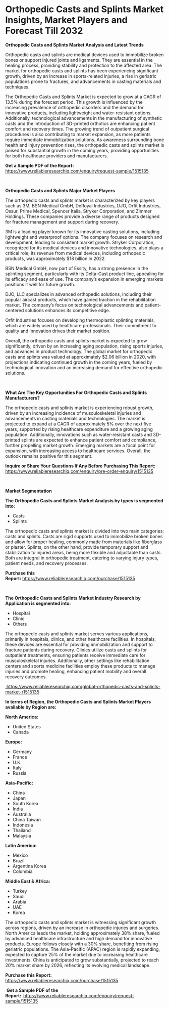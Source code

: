 <p><h1>Orthopedic Casts and Splints Market Insights, Market Players and Forecast Till 2032</h1></p><p><strong>Orthopedic Casts and Splints Market Analysis and Latest Trends</strong></p>
<p><p>Orthopedic casts and splints are medical devices used to immobilize broken bones or support injured joints and ligaments. They are essential in the healing process, providing stability and protection to the affected area. The market for orthopedic casts and splints has been experiencing significant growth, driven by an increase in sports-related injuries, a rise in geriatric populations prone to fractures, and advancements in casting materials and techniques.</p><p>The Orthopedic Casts and Splints Market is expected to grow at a CAGR of 13.5% during the forecast period. This growth is influenced by the increasing prevalence of orthopedic disorders and the demand for innovative products, including lightweight and water-resistant options. Additionally, technological advancements in the manufacturing of synthetic casts and the introduction of 3D-printed orthotics are enhancing patient comfort and recovery times. The growing trend of outpatient surgical procedures is also contributing to market expansion, as more patients require immediate immobilization solutions. As awareness surrounding bone health and injury prevention rises, the orthopedic casts and splints market is poised for substantial growth in the coming years, providing opportunities for both healthcare providers and manufacturers.</p></p>
<p><strong>Get a Sample PDF of the Report:&nbsp;</strong> <a href="https://www.reliableresearchiq.com/enquiry/request-sample/1515135?utm_campaign=3096&utm_medium=2&utm_source=Github&utm_content=ia&utm_term=16042025&utm_id=orthopedic-casts-and-splints">https://www.reliableresearchiq.com/enquiry/request-sample/1515135</a></p>
<p>&nbsp;</p>
<p><strong>Orthopedic Casts and Splints Major Market Players</strong></p>
<p><p>The orthopedic casts and splints market is characterized by key players such as 3M, BSN Medical GmbH, DeRoyal Industries, DJO, Orfit Industries, Ossur, Prime Medical, Spencer Italia, Stryker Corporation, and Zimmer Holdings. These companies provide a diverse range of products designed for fracture management and support during recovery.</p><p>3M is a leading player known for its innovative casting solutions, including lightweight and waterproof options. The company focuses on research and development, leading to consistent market growth. Stryker Corporation, recognized for its medical devices and innovative technologies, also plays a critical role; its revenue from medical devices, including orthopedic products, was approximately $18 billion in 2022.</p><p>BSN Medical GmbH, now part of Essity, has a strong presence in the splinting segment, particularly with its Delta-Cast product line, appealing for its efficacy and ease of use. The company’s expansion in emerging markets positions it well for future growth.</p><p>DJO, LLC specializes in advanced orthopedic solutions, including their popular aircast products, which have gained traction in the rehabilitation market. The company’s focus on technological advancements and patient-centered solutions enhances its competitive edge.</p><p>Orfit Industries focuses on developing thermoplastic splinting materials, which are widely used by healthcare professionals. Their commitment to quality and innovation drives their market position.</p><p>Overall, the orthopedic casts and splints market is expected to grow significantly, driven by an increasing aging population, rising sports injuries, and advances in product technology. The global market for orthopedic casts and splints was valued at approximately $2.06 billion in 2020, with projections indicating continued growth in the coming years, fueled by technological innovation and an increasing demand for effective orthopedic solutions.</p></p>
<p>&nbsp;</p>
<p><strong>What Are The Key Opportunities For Orthopedic Casts and Splints Manufacturers?</strong></p>
<p><p>The orthopedic casts and splints market is experiencing robust growth, driven by an increasing incidence of musculoskeletal injuries and advancements in casting materials and technologies. The market is projected to expand at a CAGR of approximately 5% over the next five years, supported by rising healthcare expenditure and a growing aging population. Additionally, innovations such as water-resistant casts and 3D-printed splints are expected to enhance patient comfort and compliance, further propelling market growth. Emerging markets are a focal point for expansion, with increasing access to healthcare services. Overall, the outlook remains positive for this segment.</p></p>
<p><strong>Inquire or Share Your Questions If Any Before Purchasing This Report:</strong> <a href="https://www.reliableresearchiq.com/enquiry/pre-order-enquiry/1515135?utm_campaign=3096&utm_medium=2&utm_source=Github&utm_content=ia&utm_term=16042025&utm_id=orthopedic-casts-and-splints">https://www.reliableresearchiq.com/enquiry/pre-order-enquiry/1515135</a></p>
<p>&nbsp;</p>
<p><strong>Market Segmentation</strong></p>
<p><strong>The Orthopedic Casts and Splints Market Analysis by types is segmented into:</strong></p>
<p><ul><li>Casts</li><li>Splints</li></ul></p>
<p><p>The orthopedic casts and splints market is divided into two main categories: casts and splints. Casts are rigid supports used to immobilize broken bones and allow for proper healing, commonly made from materials like fiberglass or plaster. Splints, on the other hand, provide temporary support and stabilization to injured areas, being more flexible and adjustable than casts. Both are integral in orthopedic treatment, catering to varying injury types, patient needs, and recovery processes.</p></p>
<p><strong>Purchase this Report:&nbsp;</strong><a href="https://www.reliableresearchiq.com/purchase/1515135?utm_campaign=3096&utm_medium=2&utm_source=Github&utm_content=ia&utm_term=16042025&utm_id=orthopedic-casts-and-splints">https://www.reliableresearchiq.com/purchase/1515135</a></p>
<p>&nbsp;</p>
<p><strong>The Orthopedic Casts and Splints Market Industry Research by Application is segmented into:</strong></p>
<p><ul><li>Hospital</li><li>Clinic</li><li>Others</li></ul></p>
<p><p>The orthopedic casts and splints market serves various applications, primarily in hospitals, clinics, and other healthcare facilities. In hospitals, these devices are essential for providing immobilization and support to fracture patients during recovery. Clinics utilize casts and splints for outpatient treatments, ensuring patients receive immediate care for musculoskeletal injuries. Additionally, other settings like rehabilitation centers and sports medicine facilities employ these products to manage injuries and promote healing, enhancing patient mobility and overall recovery outcomes.</p></p>
<p><a href="https://www.reliableresearchiq.com/global-orthopedic-casts-and-splints-market-r1515135?utm_campaign=3096&utm_medium=2&utm_source=Github&utm_content=ia&utm_term=16042025&utm_id=orthopedic-casts-and-splints">&nbsp;https://www.reliableresearchiq.com/global-orthopedic-casts-and-splints-market-r1515135</a></p>
<p><strong>In terms of Region, the Orthopedic Casts and Splints Market Players available by Region are:</strong></p>
<p>
    <p> <strong> North America: </strong>
        <ul>
            <li>United States</li>
            <li>Canada</li>
        </ul>
        </p> 
    <p> <strong> Europe: </strong>
        <ul>
            <li>Germany</li>
            <li>France</li>
            <li>U.K.</li>
            <li>Italy</li>
            <li>Russia</li>
        </ul>
        </p> 
    <p> <strong> Asia-Pacific: </strong>
        <ul>
            <li>China</li>
            <li>Japan</li>
            <li>South Korea</li>
            <li>India</li>
            <li>Australia</li>
            <li>China Taiwan</li>
            <li>Indonesia</li>
            <li>Thailand</li>
            <li>Malaysia</li>
        </ul>
        </p> 
    <p> <strong> Latin America: </strong>
        <ul>
            <li>Mexico</li>
            <li>Brazil</li>
            <li>Argentina Korea</li>
            <li>Colombia</li>
        </ul>
        </p> 
    <p> <strong> Middle East & Africa: </strong>
        <ul>
            <li>Turkey</li>
            <li>Saudi</li>
            <li>Arabia</li>
            <li>UAE</li>
            <li>Korea</li>
        </ul>
    </p>
    </p>
<p><p>The orthopedic casts and splints market is witnessing significant growth across regions, driven by an increase in orthopedic injuries and surgeries. North America leads the market, holding approximately 38% share, fueled by advanced healthcare infrastructure and high demand for innovative products. Europe follows closely with a 30% share, benefiting from rising geriatric populations. The Asia-Pacific (APAC) region is rapidly expanding, expected to capture 25% of the market due to increasing healthcare investments. China is anticipated to grow substantially, projected to reach 20% market share by 2026, reflecting its evolving medical landscape.</p></p>
<p><strong>Purchase this Report: </strong><a href="https://www.reliableresearchiq.com/purchase/1515135?utm_campaign=3096&utm_medium=2&utm_source=Github&utm_content=ia&utm_term=16042025&utm_id=orthopedic-casts-and-splints">https://www.reliableresearchiq.com/purchase/1515135</a></p>
<p>&nbsp;<strong>Get a Sample PDF of the Report:&nbsp;&nbsp;</strong><a href="https://www.reliableresearchiq.com/enquiry/request-sample/1515135?utm_campaign=3096&utm_medium=2&utm_source=Github&utm_content=ia&utm_term=16042025&utm_id=orthopedic-casts-and-splints">https://www.reliableresearchiq.com/enquiry/request-sample/1515135</a></p>
<p><strong></strong></p>
<p><p></p><p></p><p></p></p>
